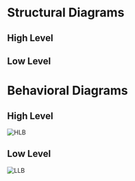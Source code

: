 # Structural Diagrams
## High Level
## Low Level

# Behavioral Diagrams
## High Level
![HLB](https://user-images.githubusercontent.com/98841253/157862365-6c23b39b-13b5-4802-9f99-9aa2b0f856ae.JPG)

## Low Level
![LLB](https://user-images.githubusercontent.com/98841253/157862650-a73cc404-3b57-46f3-98cc-588ee795d012.JPG)



